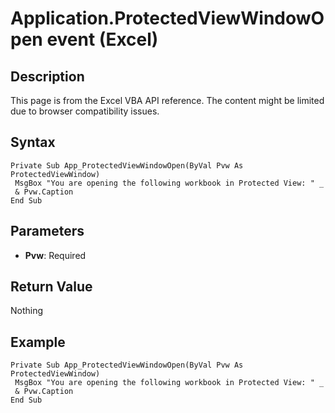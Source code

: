 # Application.ProtectedViewWindowOpen event (Excel)

## Description
This page is from the Excel VBA API reference. The content might be limited due to browser compatibility issues.

## Syntax
```vba
Private Sub App_ProtectedViewWindowOpen(ByVal Pvw As ProtectedViewWindow) 
 MsgBox "You are opening the following workbook in Protected View: " _ 
 & Pvw.Caption 
End Sub
```

## Parameters
- **Pvw**: Required

## Return Value
Nothing

## Example
```vba
Private Sub App_ProtectedViewWindowOpen(ByVal Pvw As ProtectedViewWindow) 
 MsgBox "You are opening the following workbook in Protected View: " _ 
 & Pvw.Caption 
End Sub
```

